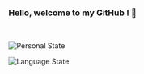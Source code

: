 ### Hello, welcome to my GitHub ! 👋

<br>

![Personal State](https://github-readme-stats.vercel.app/api?username=KennardWang&theme=tokyonight&hide=prs,issues,contribs&show_icons=true)

![Language State](https://github-readme-stats.vercel.app/api/top-langs?username=KennardWang&theme=tokyonight&layout=compact)
